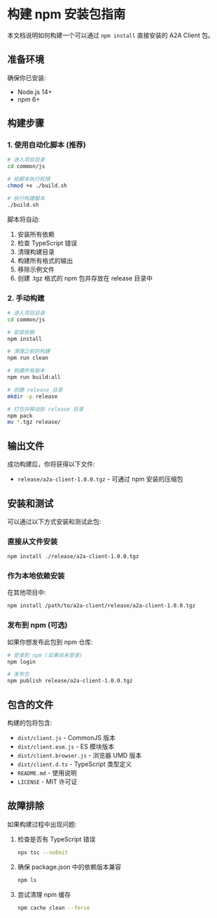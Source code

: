 # 构建 npm 安装包指南

本文档说明如何构建一个可以通过 `npm install` 直接安装的 A2A Client 包。

## 准备环境

确保你已安装:
- Node.js 14+
- npm 6+

## 构建步骤

### 1. 使用自动化脚本 (推荐)

```bash
# 进入项目目录
cd common/js

# 给脚本执行权限
chmod +x ./build.sh

# 执行构建脚本
./build.sh
```

脚本将自动:
1. 安装所有依赖
2. 检查 TypeScript 错误
3. 清理构建目录
4. 构建所有格式的输出
5. 移除示例文件
6. 创建 .tgz 格式的 npm 包并存放在 release 目录中

### 2. 手动构建

```bash
# 进入项目目录
cd common/js

# 安装依赖
npm install

# 清理之前的构建
npm run clean

# 构建所有版本
npm run build:all

# 创建 release 目录
mkdir -p release

# 打包并移动到 release 目录
npm pack
mv *.tgz release/
```

## 输出文件

成功构建后，你将获得以下文件:
- `release/a2a-client-1.0.0.tgz` - 可通过 npm 安装的压缩包

## 安装和测试

可以通过以下方式安装和测试此包:

### 直接从文件安装

```bash
npm install ./release/a2a-client-1.0.0.tgz
```

### 作为本地依赖安装

在其他项目中:

```bash
npm install /path/to/a2a-client/release/a2a-client-1.0.0.tgz
```

### 发布到 npm (可选)

如果你想发布此包到 npm 仓库:

```bash
# 登录到 npm (如果尚未登录)
npm login

# 发布包
npm publish release/a2a-client-1.0.0.tgz
```

## 包含的文件

构建的包将包含:
- `dist/client.js` - CommonJS 版本
- `dist/client.esm.js` - ES 模块版本
- `dist/client.browser.js` - 浏览器 UMD 版本
- `dist/client.d.ts` - TypeScript 类型定义
- `README.md` - 使用说明
- `LICENSE` - MIT 许可证

## 故障排除

如果构建过程中出现问题:

1. 检查是否有 TypeScript 错误
   ```bash
   npx tsc --noEmit
   ```

2. 确保 package.json 中的依赖版本兼容
   ```bash
   npm ls
   ```

3. 尝试清理 npm 缓存
   ```bash
   npm cache clean --force
   ``` 